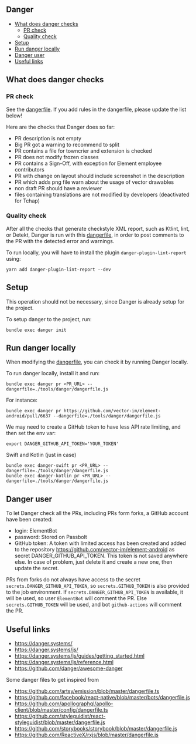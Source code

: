 ## Danger

<!--- TOC -->

* [What does danger checks](#what-does-danger-checks)
  * [PR check](#pr-check)
  * [Quality check](#quality-check)
* [Setup](#setup)
* [Run danger locally](#run-danger-locally)
* [Danger user](#danger-user)
* [Useful links](#useful-links)

<!--- END -->

## What does danger checks

### PR check

See the [dangerfile](../tools/danger/dangerfile.js). If you add rules in the dangerfile, please update the list below!

Here are the checks that Danger does so far:

- PR description is not empty
- Big PR got a warning to recommend to split
- PR contains a file for towncrier and extension is checked
- PR does not modify frozen classes
- PR contains a Sign-Off, with exception for Element employee contributors
- PR with change on layout should include screenshot in the description
- PR which adds png file warn about the usage of vector drawables
- non draft PR should have a reviewer
- files containing translations are not modified by developers (deactivated for Tchap)

### Quality check

After all the checks that generate checkstyle XML report, such as Ktlint, lint, or Detekt, Danger is run with this [dangerfile](../tools/danger/dangerfile-lint.js), in order to post comments to the PR with the detected error and warnings.

To run locally, you will have to install the plugin `danger-plugin-lint-report` using:

```shell
yarn add danger-plugin-lint-report --dev
```

## Setup

This operation should not be necessary, since Danger is already setup for the project.

To setup danger to the project, run:

```shell
bundle exec danger init
```

## Run danger locally

When modifying the [dangerfile](../tools/danger/dangerfile.js), you can check it by running Danger locally.

To run danger locally, install it and run:

```shell
bundle exec danger pr <PR_URL> --dangerfile=./tools/danger/dangerfile.js
```

For instance:

```shell
bundle exec danger pr https://github.com/vector-im/element-android/pull/6637 --dangerfile=./tools/danger/dangerfile.js
```

We may need to create a GitHub token to have less API rate limiting, and then set the env var:

```shell
export DANGER_GITHUB_API_TOKEN='YOUR_TOKEN'
```

Swift and Kotlin (just in case)

```shell
bundle exec danger-swift pr <PR_URL> --dangerfile=./tools/danger/dangerfile.js
bundle exec danger-kotlin pr <PR_URL> --dangerfile=./tools/danger/dangerfile.js
```

## Danger user

To let Danger check all the PRs, including PRs form forks, a GitHub account have been created:
- login: ElementBot
- password: Stored on Passbolt
- GitHub token: A token with limited access has been created and added to the repository https://github.com/vector-im/element-android as secret DANGER_GITHUB_API_TOKEN. This token is not saved anywhere else. In case of problem, just delete it and create a new one, then update the secret.

PRs from forks do not always have access to the secret `secrets.DANGER_GITHUB_API_TOKEN`, so `secrets.GITHUB_TOKEN` is also provided to the job environment. If `secrets.DANGER_GITHUB_API_TOKEN` is available, it will be used, so user `ElementBot` will comment the PR. Else `secrets.GITHUB_TOKEN` will be used, and bot `github-actions` will comment the PR.

## Useful links

- https://danger.systems/
- https://danger.systems/js/
- https://danger.systems/js/guides/getting_started.html
- https://danger.systems/js/reference.html
- https://github.com/danger/awesome-danger

Some danger files to get inspired from

- https://github.com/artsy/emission/blob/master/dangerfile.ts
- https://github.com/facebook/react-native/blob/master/bots/dangerfile.js
- https://github.com/apollographql/apollo-client/blob/master/config/dangerfile.ts
- https://github.com/styleguidist/react-styleguidist/blob/master/dangerfile.js
- https://github.com/storybooks/storybook/blob/master/dangerfile.js
- https://github.com/ReactiveX/rxjs/blob/master/dangerfile.js
